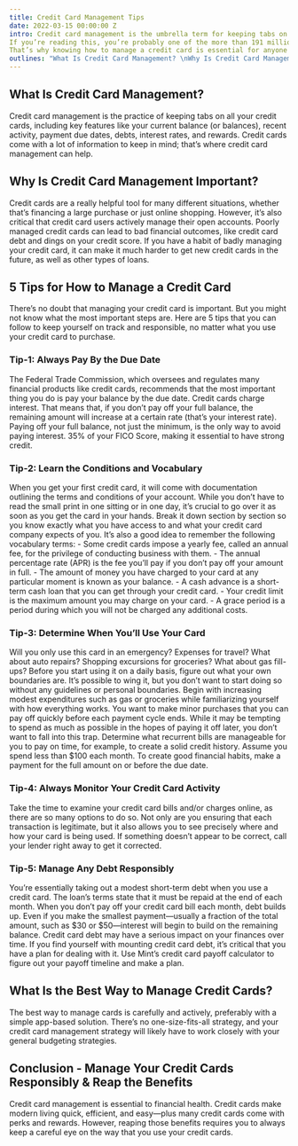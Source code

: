 ```yaml
---
title: Credit Card Management Tips
date: 2022-03-15 00:00:00 Z
intro: Credit card management is the umbrella term for keeping tabs on your credit card. That applies to spending, making payments on time, monitoring usage, and more. Credit card management might seem simple, but it’s essential to your long- term financial health.
If you’re reading this, you’re probably one of the more than 191 million Americans who have credit cards. The majority of American adults have at least one, and most credit card users have more than that. Many people use their credit card as their primary way to purchase things. In fact, in the third quarter of 2021, American credit card balances grew by 17 billion. While using a credit card wisely can be a great way to pay for things conveniently and build credit, they can also often be overused.
That’s why knowing how to manage a credit card is essential for anyone who owns one. With the right tricks, keeping tabs on your card doesn’t have to be hard. And in this post, we’ll walk you through the basics that you should keep in mind if you’re planning on using a credit card.
outlines: "What Is Credit Card Management? \nWhy Is Credit Card Management Important? \n5 Tips for How to Manage a Credit Card \nTip-1 Always Pay By the Due Date \nTip-2 Learn the Conditions and Vocabulary \nTip-3 Determine When You’ll Use Your Card \nTip-4 Always Monitor Your Credit Card Activity \nTip-5 Manage Any Debt Responsibly \nWhat Is the Best Way to Manage Credit Cards? \nConclusion - Manage Your Credit Cards Responsibly & Reap the Benefits \n"
---
```


## What Is Credit Card Management?

Credit card management is the practice of keeping tabs on all your credit cards, including key features like your current balance (or balances), recent activity, payment due dates, debts, interest rates, and rewards. Credit cards come with a lot of information to keep in mind; that’s where credit card management can help.     

## Why Is Credit Card Management Important?

Credit cards are a really helpful tool for many different situations, whether that’s financing a large purchase or just online shopping. However, it’s also critical that credit card users actively manage their open accounts. Poorly managed credit cards can lead to bad financial outcomes, like credit card debt and dings on your credit score. If you have a habit of badly managing your credit card, it can make it much harder to get new credit cards in the future, as well as other types of loans.     

## 5 Tips for How to Manage a Credit Card

There’s no doubt that managing your credit card is important. But you might not know what the most important steps are. Here are 5 tips that you can follow to keep yourself on track and responsible, no matter what you use your credit card to purchase.     

### Tip-1: Always Pay By the Due Date

The Federal Trade Commission, which oversees and regulates many financial products like credit cards, recommends that the most important thing you do is pay your balance by the due date. Credit cards charge interest. That means that, if you don’t pay off your full balance, the remaining amount will increase at a certain rate (that’s your interest rate). Paying off your full balance, not just the minimum, is the only way to avoid paying interest.
35% of your FICO Score, making it essential to have strong credit.     

### Tip-2: Learn the Conditions and Vocabulary

When you get your first credit card, it will come with documentation outlining the terms and conditions of your account. While you don’t have to read the small print in one sitting or in one day, it’s crucial to go over it as soon as you get the card in your hands. Break it down section by section so you know exactly what you have access to and what your credit card company expects of you.
It’s also a good idea to remember the following vocabulary terms: - Some credit cards impose a yearly fee, called an annual fee, for the privilege of conducting business with them. - The annual percentage rate (APR) is the fee you’ll pay if you don’t pay off your amount in full. - The amount of money you have charged to your card at any particular moment is known as your balance. - A cash advance is a short-term cash loan that you can get through your credit card. - Your credit limit is the maximum amount you may charge on your card. - A grace period is a period during which you will not be charged any additional costs.     

### Tip-3: Determine When You’ll Use Your Card

Will you only use this card in an emergency? Expenses for travel? What about auto repairs? Shopping excursions for groceries? What about gas fill-ups? Before you start using it on a daily basis, figure out what your own boundaries are.
It’s possible to wing it, but you don’t want to start doing so without any guidelines or personal boundaries. Begin with increasing modest expenditures such as gas or groceries while familiarizing yourself with how everything works. You want to make minor purchases that you can pay off quickly before each payment cycle ends.
While it may be tempting to spend as much as possible in the hopes of paying it off later, you don’t want to fall into this trap. Determine what recurrent bills are manageable for you to pay on time, for example, to create a solid credit history. Assume you spend less than $100 each month. To create good financial habits, make a payment for the full amount on or before the due date.     

### Tip-4: Always Monitor Your Credit Card Activity

Take the time to examine your credit card bills and/or charges online, as there are so many options to do so.
Not only are you ensuring that each transaction is legitimate, but it also allows you to see precisely where and how your card is being used. If something doesn’t appear to be correct, call your lender right away to get it corrected.     

### Tip-5: Manage Any Debt Responsibly

You’re essentially taking out a modest short-term debt when you use a credit card. The loan’s terms state that it must be repaid at the end of each month. When you don’t pay off your credit card bill each month, debt builds up. Even if you make the smallest payment—usually a fraction of the total amount, such as $30 or $50—interest will begin to build on the remaining balance. Credit card debt may have a serious impact on your finances over time. If you find yourself with mounting credit card debt, it’s critical that you have a plan for dealing with it. Use Mint’s credit card payoff calculator to figure out your payoff timeline and make a plan.     

## What Is the Best Way to Manage Credit Cards?

The best way to manage cards is carefully and actively, preferably with a simple app-based solution. There’s no one-size-fits-all strategy, and your credit card management strategy will likely have to work closely with your general budgeting strategies.     

## Conclusion - Manage Your Credit Cards Responsibly & Reap the Benefits

Credit card management is essential to financial health. Credit cards make modern living quick, efficient, and easy—plus many credit cards come with perks and rewards. However, reaping those benefits requires you to always keep a careful eye on the way that you use your credit cards.